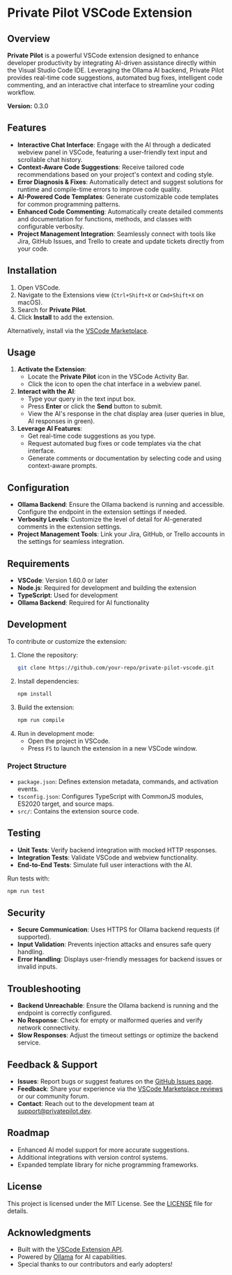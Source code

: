 # Private Pilot VSCode Extension

## Overview
**Private Pilot** is a powerful VSCode extension designed to enhance developer productivity by integrating AI-driven assistance directly within the Visual Studio Code IDE. Leveraging the Ollama AI backend, Private Pilot provides real-time code suggestions, automated bug fixes, intelligent code commenting, and an interactive chat interface to streamline your coding workflow.

**Version:** 0.3.0

## Features
- **Interactive Chat Interface**: Engage with the AI through a dedicated webview panel in VSCode, featuring a user-friendly text input and scrollable chat history.
- **Context-Aware Code Suggestions**: Receive tailored code recommendations based on your project's context and coding style.
- **Error Diagnosis & Fixes**: Automatically detect and suggest solutions for runtime and compile-time errors to improve code quality.
- **AI-Powered Code Templates**: Generate customizable code templates for common programming patterns.
- **Enhanced Code Commenting**: Automatically create detailed comments and documentation for functions, methods, and classes with configurable verbosity.
- **Project Management Integration**: Seamlessly connect with tools like Jira, GitHub Issues, and Trello to create and update tickets directly from your code.

## Installation
1. Open VSCode.
2. Navigate to the Extensions view (`Ctrl+Shift+X` or `Cmd+Shift+X` on macOS).
3. Search for **Private Pilot**.
4. Click **Install** to add the extension.

Alternatively, install via the [VSCode Marketplace](https://marketplace.visualstudio.com/).

## Usage
1. **Activate the Extension**:
   - Locate the **Private Pilot** icon in the VSCode Activity Bar.
   - Click the icon to open the chat interface in a webview panel.
2. **Interact with the AI**:
   - Type your query in the text input box.
   - Press **Enter** or click the **Send** button to submit.
   - View the AI's response in the chat display area (user queries in blue, AI responses in green).
3. **Leverage AI Features**:
   - Get real-time code suggestions as you type.
   - Request automated bug fixes or code templates via the chat interface.
   - Generate comments or documentation by selecting code and using context-aware prompts.

## Configuration
- **Ollama Backend**: Ensure the Ollama backend is running and accessible. Configure the endpoint in the extension settings if needed.
- **Verbosity Levels**: Customize the level of detail for AI-generated comments in the extension settings.
- **Project Management Tools**: Link your Jira, GitHub, or Trello accounts in the settings for seamless integration.

## Requirements
- **VSCode**: Version 1.60.0 or later
- **Node.js**: Required for development and building the extension
- **TypeScript**: Used for development
- **Ollama Backend**: Required for AI functionality

## Development
To contribute or customize the extension:
1. Clone the repository:
   ```bash
   git clone https://github.com/your-repo/private-pilot-vscode.git
   ```
2. Install dependencies:
   ```bash
   npm install
   ```
3. Build the extension:
   ```bash
   npm run compile
   ```
4. Run in development mode:
   - Open the project in VSCode.
   - Press `F5` to launch the extension in a new VSCode window.

### Project Structure
- `package.json`: Defines extension metadata, commands, and activation events.
- `tsconfig.json`: Configures TypeScript with CommonJS modules, ES2020 target, and source maps.
- `src/`: Contains the extension source code.

## Testing
- **Unit Tests**: Verify backend integration with mocked HTTP responses.
- **Integration Tests**: Validate VSCode and webview functionality.
- **End-to-End Tests**: Simulate full user interactions with the AI.

Run tests with:
```bash
npm run test
```

## Security
- **Secure Communication**: Uses HTTPS for Ollama backend requests (if supported).
- **Input Validation**: Prevents injection attacks and ensures safe query handling.
- **Error Handling**: Displays user-friendly messages for backend issues or invalid inputs.

## Troubleshooting
- **Backend Unreachable**: Ensure the Ollama backend is running and the endpoint is correctly configured.
- **No Response**: Check for empty or malformed queries and verify network connectivity.
- **Slow Responses**: Adjust the timeout settings or optimize the backend service.

## Feedback & Support
- **Issues**: Report bugs or suggest features on the [GitHub Issues page](https://github.com/your-repo/private-pilot-vscode/issues).
- **Feedback**: Share your experience via the [VSCode Marketplace reviews](https://marketplace.visualstudio.com/) or our community forum.
- **Contact**: Reach out to the development team at support@privatepilot.dev.

## Roadmap
- Enhanced AI model support for more accurate suggestions.
- Additional integrations with version control systems.
- Expanded template library for niche programming frameworks.

## License
This project is licensed under the MIT License. See the [LICENSE](LICENSE) file for details.

## Acknowledgments
- Built with the [VSCode Extension API](https://code.visualstudio.com/api).
- Powered by [Ollama](https://ollama.ai/) for AI capabilities.
- Special thanks to our contributors and early adopters!